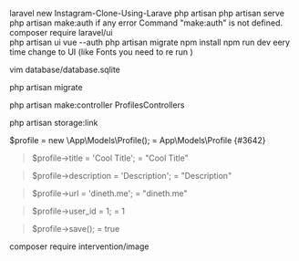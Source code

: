 laravel new Instagram-Clone-Using-Larave
php artisan
php artisan serve 
php artisan make:auth
    if any error   Command "make:auth" is not defined.  
        composer require laravel/ui  
        php artisan ui vue --auth
        php artisan migrate
npm install
npm run dev eery time change to UI (like Fonts you need to re run )

vim database/database.sqlite

php artisan migrate

php artisan make:controller ProfilesControllers

 php artisan storage:link

$profile = new \App\Models\Profile();
= App\Models\Profile {#3642}

> $profile->title = 'Cool  Title';
= "Cool  Title"

> $profile->description = 'Description';
= "Description"

> $profile->url = 'dineth.me';
= "dineth.me"

> $profile->user_id = 1;
= 1

> $profile->save();
= true


composer require intervention/image
